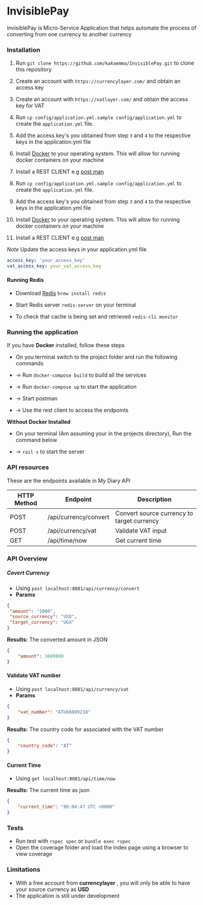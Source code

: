 # InvisiblePay
InvisiblePay is Micro-Service Application that helps automate the process of converting from one currency to another currency

### Installation

1. Run `git clone https://github.com/kakaemma/InvisiblePay.git` to clone this repository

3. Create an account with `https://currencylayer.com/` and obtain an access key

4. Create an account with `https://vatlayer.com/` and obtain the access key for VAT

5. Run `cp config/application.yml.sample config/application.yml` to create the `application.yml` file.

6. Add the access key's you obtained from step `3` and `4` to the respective keys in the application.yml file

7. Install [Docker](https://docs.docker.com/v17.09/engine/installation/) to your operating system. This will allow for running docker containers on your machine

8. Install a REST CLIENT e.g [post man](https://www.getpostman.com/downloads/)

8. Run `cp config/application.yml.sample config/application.yml` to create the `application.yml` file.

10. Add the access key's you obtained from step `3` and `4` to the respective keys in the application.yml file

11. Install [Docker](https://docs.docker.com/v17.09/engine/installation/) to your operating system. This will allow for running docker containers on your machine

12. Install a REST CLIENT e.g [post man](https://www.getpostman.com/downloads/)



*Note* Update the access keys in your application.yml file

```yml
access_key: 'your_access_key'
vat_access_key: your_vat_access_key
```

#### Running Redis

* Download [Redis](https://redis.io/) `brew install redis`

* Start Redis server `redis-server` on your terminal

* To check that cache is being set and retrieved `redis-cli monitor`

### Running the application
If you have **Docker** installed, follow these steps
* On you terminal switch to the project folder and run the following commands
* -> Run `docker-compose build` to build all the services

* -> Run `docker-compose up` to start the application

* -> Start postman

* -> Use the rest client to access the endpoints

**Without Docker Installed**
* On your terminal (Am assuming your in the projects directory), Run the command below

* -> `rail s` to start the server

### API resources

These are the endpoints available in My Diary API

HTTP Method | Endpoint | Description|
------------ | ------------- | -------------
POST| /api/currency/convert |Convert source currency to target currency
POST| /api/currency/vat |Validate VAT input
GET| /api/time/now |Get current time

### API Overview
##### Covert Currency
*   Using `post localhost:8081/api/currency/convert`
*   **Params**
   ```json
   {
   	"amount": "1000",
   	"source_currency": "USD",
   	"target_currency": "UGX"
   }
   ```
   **Results:**  The converted amount in JSON
   ```json
   {
       "amount": 3689000
   }
   ```
#### Validate VAT number
*   Using `post localhost:8081/api/currency/vat`
* **Params**
```json
{
	"vat_number": "ATU66889218"
}

```
**Results:**  The country code for associated with the VAT number
```json
{
	"country_code": "AT"
}
```
#### Current Time
*   Using `get localhost:8081/api/time/now`

**Results:**  The current time as json
```json
{
    "current_time": "06:04:47 UTC +0000"
}
```


### Tests

* Run test with `rspec spec` or `bundle exec rspec`
* Open the coverage folder and load the index page using a browser to view coverage

### Limitations

* With a free account from **currencylayer** , you will only be able to have your source currency as **USD**
* The application is still under development
